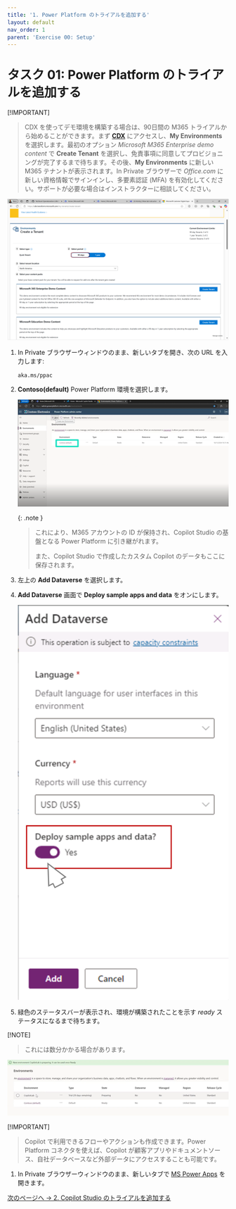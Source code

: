```yaml
---
title: '1. Power Platform のトライアルを追加する'
layout: default
nav_order: 1
parent: 'Exercise 00: Setup'
---
```


# タスク 01: Power Platform のトライアルを追加する

[!IMPORTANT]
> CDX を使ってデモ環境を構築する場合は、90日間の M365 トライアルから始めることができます。まず **[CDX](cdx.transform.microsoft.com)** にアクセスし、**My Environments** を選択します。最初のオプション *Microsoft M365 Enterprise demo content* で **Create Tenant** を選択し、免責事項に同意してプロビジョニングが完了するまで待ちます。その後、**My Environments** に新しい M365 テナントが表示されます。In Private ブラウザーで *Office.com* に新しい資格情報でサインインし、多要素認証 (MFA) を有効化してください。サポートが必要な場合はインストラクターに相談してください。


![90daystennant.png](../../media/90daystennant.png) 


1. In Private ブラウザーウィンドウのまま、新しいタブを開き、次の URL を入力します:
    
    ```
    aka.ms/ppac
    ```

1. **Contoso(default)** Power Platform 環境を選択します。

    ![lab0-1.png](../../media/lab0-1.png)

    {: .note }
    > これにより、M365 アカウントの ID が保持され、Copilot Studio の基盤となる Power Platform に引き継がれます。
    >
    > また、Copilot Studio で作成したカスタム Copilot のデータもここに保存されます。

1. 左上の **Add Dataverse** を選択します。

1. **Add Dataverse** 画面で **Deploy sample apps and data** をオンにします。

    ![lab0-6.png](../../media/lab0-6.png) 

1. 緑色のステータスバーが表示され、環境が構築されたことを示す *ready* ステータスになるまで待ちます。

[!NOTE]
> これには数分かかる場合があります。

![lab0-7.png](../../media/lab0-7.png)

[!IMPORTANT]

> Copilot で利用できるフローやアクションも作成できます。Power Platform コネクタを使えば、Copilot が顧客アプリやドキュメントソース、自社データベースなど外部データにアクセスすることも可能です。

1. In Private ブラウザーウィンドウのまま、新しいタブで [MS Power Apps](https://make.powerapps.com/) を開きます。

[次のページへ → 2. Copilot Studio のトライアルを追加する](0002.md)


